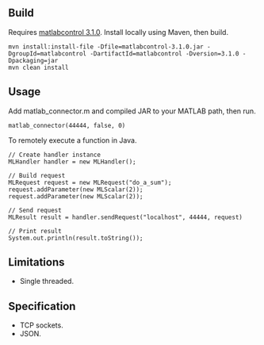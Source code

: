 Build
---------------------

Requires [matlabcontrol 3.1.0](http://code.google.com/p/matlabcontrol/). Install locally using Maven, then build.

    mvn install:install-file -Dfile=matlabcontrol-3.1.0.jar -DgroupId=matlabcontrol -DartifactId=matlabcontrol -Dversion=3.1.0 -Dpackaging=jar
    mvn clean install


Usage
---------------------

Add matlab_connector.m and compiled JAR to your MATLAB path, then run.

`matlab_connector(44444, false, 0)`

To remotely execute a function in Java.

    // Create handler instance
    MLHandler handler = new MLHandler();

    // Build request
    MLRequest request = new MLRequest("do_a_sum");
    request.addParameter(new MLScalar(2));
    request.addParameter(new MLScalar(2));

    // Send request
    MLResult result = handler.sendRequest("localhost", 44444, request)

    // Print result
    System.out.println(result.toString());


Limitations
---------------------

* Single threaded.


Specification
---------------------

* TCP sockets.
* JSON.